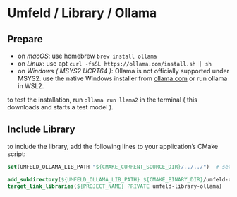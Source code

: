 # Umfeld / Library / Ollama

## Prepare

- on *macOS*: use homebrew `brew install ollama`
- on *Linux*: use apt `curl -fsSL https://ollama.com/install.sh | sh`
- on *Windows ( MSYS2 UCRT64 )*: Ollama is not officially supported under MSYS2. use the native Windows installer from [ollama.com](https://ollama.com) or run ollama in WSL2.

to test the installation, run `ollama run llama2` in the terminal ( this downloads and starts a test model ).

## Include Library

to include the library, add the following lines to your application’s CMake script:

```cmake
set(UMFELD_OLLAMA_LIB_PATH "${CMAKE_CURRENT_SOURCE_DIR}/../../")  # set path to umfeld ollama library

add_subdirectory(${UMFELD_OLLAMA_LIB_PATH} ${CMAKE_BINARY_DIR}/umfeld-ollama-${PROJECT_NAME})
target_link_libraries(${PROJECT_NAME} PRIVATE umfeld-library-ollama)
```
